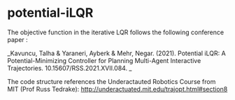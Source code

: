 # potential-iLQR
The objective function in the iterative LQR  follows the following conference paper :

_Kavuncu, Talha & Yaraneri, Ayberk & Mehr, Negar. (2021). Potential iLQR: A Potential-Minimizing Controller for Planning Multi-Agent Interactive Trajectories. 10.15607/RSS.2021.XVII.084. _

The code structure references the Underactauted Robotics Course from MIT (Prof Russ Tedrake):
http://underactuated.mit.edu/trajopt.html#section8
